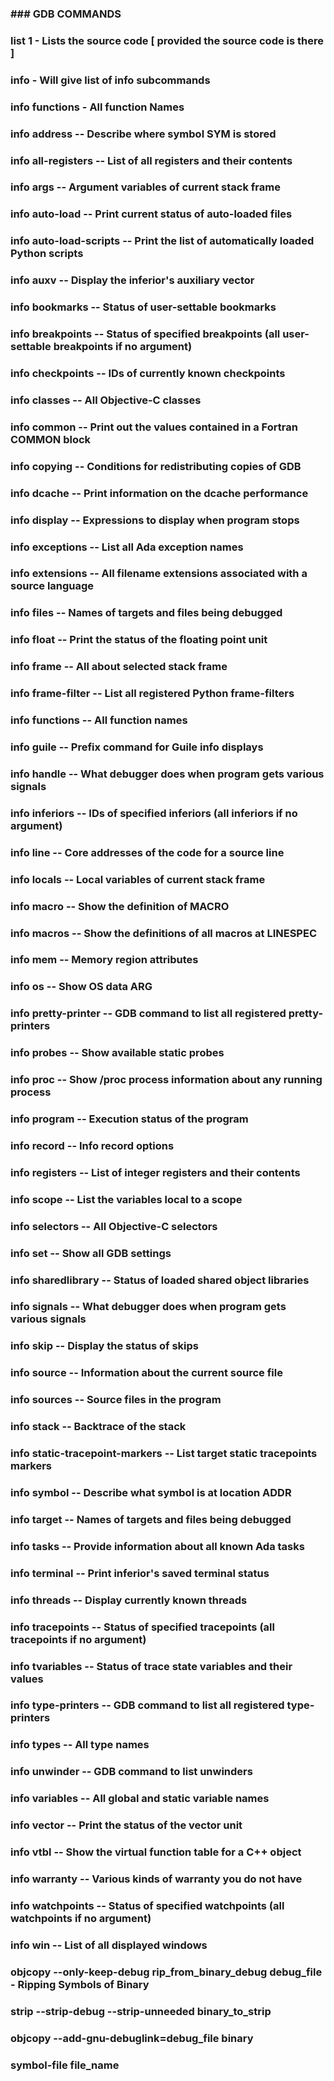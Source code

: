### ### GDB COMMANDS
### 
### list 1 - Lists the source code [ provided the source code is there ]
### info - Will give list of info subcommands
### info functions - All function Names
### 
### info address -- Describe where symbol SYM is stored
### info all-registers -- List of all registers and their contents
### info args -- Argument variables of current stack frame
### info auto-load -- Print current status of auto-loaded files
### info auto-load-scripts -- Print the list of automatically loaded Python scripts
### info auxv -- Display the inferior's auxiliary vector
### info bookmarks -- Status of user-settable bookmarks
### info breakpoints -- Status of specified breakpoints (all user-settable breakpoints if no argument)
### info checkpoints -- IDs of currently known checkpoints
### info classes -- All Objective-C classes
### info common -- Print out the values contained in a Fortran COMMON block
### info copying -- Conditions for redistributing copies of GDB
### info dcache -- Print information on the dcache performance
### info display -- Expressions to display when program stops
### info exceptions -- List all Ada exception names
### info extensions -- All filename extensions associated with a source language
### info files -- Names of targets and files being debugged
### info float -- Print the status of the floating point unit
### info frame -- All about selected stack frame
### info frame-filter -- List all registered Python frame-filters
### info functions -- All function names
### info guile -- Prefix command for Guile info displays
### info handle -- What debugger does when program gets various signals
### info inferiors -- IDs of specified inferiors (all inferiors if no argument)
### info line -- Core addresses of the code for a source line
### info locals -- Local variables of current stack frame
### info macro -- Show the definition of MACRO
### info macros -- Show the definitions of all macros at LINESPEC
### info mem -- Memory region attributes
### info os -- Show OS data ARG
### info pretty-printer -- GDB command to list all registered pretty-printers
### info probes -- Show available static probes
### info proc -- Show /proc process information about any running process
### info program -- Execution status of the program
### info record -- Info record options
### info registers -- List of integer registers and their contents
### info scope -- List the variables local to a scope
### info selectors -- All Objective-C selectors
### info set -- Show all GDB settings
### info sharedlibrary -- Status of loaded shared object libraries
### info signals -- What debugger does when program gets various signals
### info skip -- Display the status of skips
### info source -- Information about the current source file
### info sources -- Source files in the program
### info stack -- Backtrace of the stack
### info static-tracepoint-markers -- List target static tracepoints markers
### info symbol -- Describe what symbol is at location ADDR
### info target -- Names of targets and files being debugged
### info tasks -- Provide information about all known Ada tasks
### info terminal -- Print inferior's saved terminal status
### info threads -- Display currently known threads
### info tracepoints -- Status of specified tracepoints (all tracepoints if no argument)
### info tvariables -- Status of trace state variables and their values
### info type-printers -- GDB command to list all registered type-printers
### info types -- All type names
### info unwinder -- GDB command to list unwinders
### info variables -- All global and static variable names
### info vector -- Print the status of the vector unit
### info vtbl -- Show the virtual function table for a C++ object
### info warranty -- Various kinds of warranty you do not have
### info watchpoints -- Status of specified watchpoints (all watchpoints if no argument)
### info win -- List of all displayed windows


### objcopy --only-keep-debug rip_from_binary_debug debug_file - Ripping Symbols of Binary 
### strip --strip-debug --strip-unneeded binary_to_strip
### objcopy --add-gnu-debuglink=debug_file binary
### symbol-file file_name

